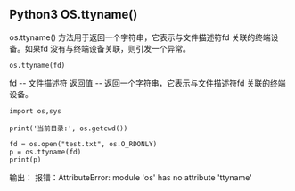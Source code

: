 ## Python3 OS.ttyname()

os.ttyname() 方法用于返回一个字符串，它表示与文件描述符fd 关联的终端设备。如果fd 没有与终端设备关联，则引发一个异常。

```
os.ttyname(fd)
```
fd -- 文件描述符
返回值 -- 返回一个字符串，它表示与文件描述符fd 关联的终端设备。

```
import os,sys

print('当前目录:', os.getcwd())

fd = os.open("test.txt", os.O_RDONLY)
p = os.ttyname(fd)
print(p)
```
输出： 报错：AttributeError: module 'os' has no attribute 'ttyname'
